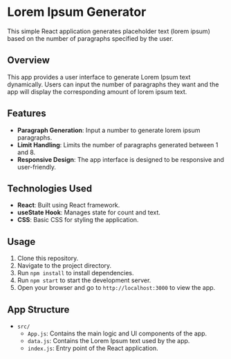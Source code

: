 # Lorem Ipsum Generator

This simple React application generates placeholder text (lorem ipsum) based on the number of paragraphs specified by the user.

## Overview

This app provides a user interface to generate Lorem Ipsum text dynamically.
Users can input the number of paragraphs they want and the app will display the corresponding amount of lorem ipsum text.

## Features

- **Paragraph Generation**: Input a number to generate lorem ipsum paragraphs.
- **Limit Handling**: Limits the number of paragraphs generated between 1 and 8.
- **Responsive Design**: The app interface is designed to be responsive and user-friendly.

## Technologies Used

- **React**: Built using React framework.
- **useState Hook**: Manages state for count and text.
- **CSS**: Basic CSS for styling the application.

## Usage

1. Clone this repository.
2. Navigate to the project directory.
3. Run `npm install` to install dependencies.
4. Run `npm start` to start the development server.
5. Open your browser and go to `http://localhost:3000` to view the app.

## App Structure

- `src/`
  - `App.js`: Contains the main logic and UI components of the app.
  - `data.js`: Contains the Lorem Ipsum text used by the app.
  - `index.js`: Entry point of the React application.
